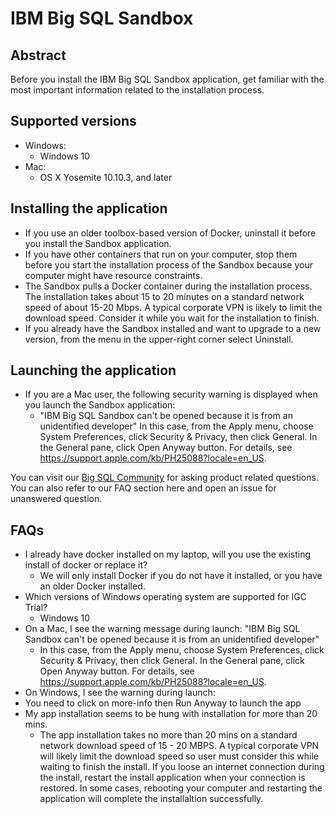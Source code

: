 # IBM Big SQL Sandbox
## Abstract
Before you install the IBM Big SQL Sandbox application, get familiar with the most important information related to the installation process.

## Supported versions
- Windows:
  - Windows 10
- Mac:
  - OS X Yosemite 10.10.3, and later

## Installing the application
- If you use an older toolbox-based version of Docker, uninstall it before you install the Sandbox application.
- If you have other containers that run on your computer, stop them before you start the installation process of the Sandbox because your computer might have resource constraints.
- The Sandbox pulls a Docker container during the installation process. The installation takes about 15 to 20 minutes on a standard network speed of about 15-20 Mbps. A typical corporate VPN is likely to limit the download speed. Consider it while you wait for the installation to finish.
- If you already have the Sandbox installed and want to upgrade to a new version, from the menu in the upper-right corner select Uninstall.

## Launching the application
- If you are a Mac user, the following security warning is displayed when you launch the Sandbox application:
  - "IBM Big SQL Sandbox can't be opened because it is from an unidentified developer"
In this case, from the Apply menu, choose System Preferences, click Security & Privacy, then click General. In the General pane, click Open Anyway button. For details, see https://support.apple.com/kb/PH25088?locale=en_US.

You can visit our [Big SQL Community](https://developer.ibm.com/answers/topics/big_Sql_sandbox.html) for asking product related questions. You can also refer to our FAQ section here and open an issue for unanswered question.

## FAQs

- I already have docker installed on my laptop, will you use the existing install of docker or replace it?
  - We will only install Docker if you do not have it installed, or you have an older Docker installed.
- Which versions of Windows operating system are supported for IGC Trial?
  - Windows 10
- On a Mac, I see the warning message during launch: "IBM Big SQL Sandbox can't be opened because it is from an unidentified developer"
  - In this case, from the Apply menu, choose System Preferences, click Security & Privacy, then click General. In the General pane, click Open Anyway button. For details, see https://support.apple.com/kb/PH25088?locale=en_US.
- On Windows, I see the warning during launch:
 - You need to click on more-info then Run Anyway to launch the app
- My app installation seems to be hung with installation for more than 20 mins.
  - The app installation takes no more than 20 mins on a standard network download speed of 15 - 20 MBPS. A typical corporate VPN will likely limit the download speed so user must consider this while waiting to finish the install. If you loose an internet connection during the install, restart the install application when your connection is restored. In some cases, rebooting your computer and restarting the application will complete the installaltion successfully.
